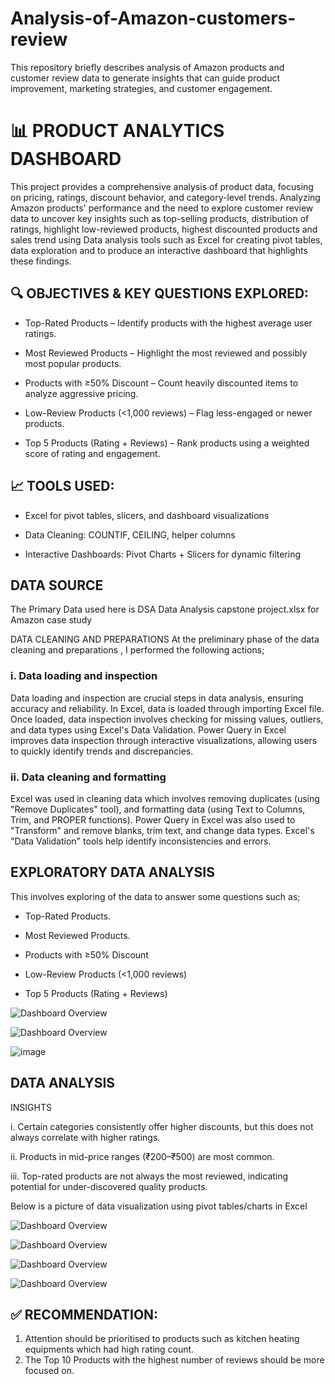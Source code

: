 # Analysis-of-Amazon-customers-review
This repository briefly describes analysis of Amazon products and customer review data to generate insights that can guide product improvement, marketing strategies, and customer engagement.

# 📊 PRODUCT ANALYTICS DASHBOARD


This project provides a comprehensive analysis of product data, focusing on pricing, ratings, discount behavior, and category-level trends. Analyzing Amazon products' performance and the need to explore customer review data to uncover key insights such as top-selling products, distribution of ratings, highlight low-reviewed products, highest discounted products and sales trend using Data analysis tools such as Excel for creating pivot tables, data exploration and to produce an interactive dashboard that highlights these findings.

## 🔍 OBJECTIVES & KEY QUESTIONS EXPLORED:


- Top-Rated Products – Identify products with the highest average user ratings.

- Most Reviewed Products – Highlight the most reviewed and possibly most popular products.

- Products with ≥50% Discount – Count heavily discounted items to analyze aggressive pricing.

- Low-Review Products (<1,000 reviews) – Flag less-engaged or newer products.

- Top 5 Products (Rating + Reviews) – Rank products using a weighted score of rating and engagement.


## 📈 TOOLS USED:


- Excel for pivot tables, slicers, and dashboard visualizations

- Data Cleaning: COUNTIF, CEILING, helper columns

- Interactive Dashboards: Pivot Charts + Slicers for dynamic filtering


## DATA SOURCE

The Primary Data used here is DSA Data Analysis capstone project.xlsx for Amazon case study

DATA CLEANING AND PREPARATIONS
At the preliminary phase of the data cleaning and preparations , I performed the following actions;

### i. Data loading and inspection

Data loading and inspection are crucial steps in data analysis, ensuring accuracy and reliability. In Excel, data is loaded through importing Excel file. Once loaded, data inspection involves checking for missing values, outliers, and data types using Excel's Data Validation. Power Query in Excel improves data inspection through interactive visualizations, allowing users to quickly identify trends and discrepancies.

### ii. Data cleaning and formatting

Excel was used in cleaning data which involves removing duplicates (using "Remove Duplicates" tool), and formatting data (using Text to Columns, Trim, and PROPER functions). Power Query in Excel was also used to "Transform" and remove blanks, trim text, and change data types. Excel's "Data Validation" tools help identify inconsistencies and errors.

## EXPLORATORY DATA ANALYSIS
This involves exploring of the data to answer some questions such as;

- Top-Rated Products.

- Most Reviewed Products.

- Products with ≥50% Discount

- Low-Review Products (<1,000 reviews)

- Top 5 Products (Rating + Reviews)

 
![Dashboard Overview](C:\Users\solorunfemi\Documents\Amazon.png)

![Dashboard Overview](C:\Users\solorunfemi\Documents\AmazonSecond.png)

![image](https://github.com/user-attachments/assets/300a6991-b507-405c-85d9-5e478e654ab5)

## DATA ANALYSIS

INSIGHTS

i. Certain categories consistently offer higher discounts, but this does not always correlate with higher ratings.

ii. Products in mid-price ranges (₹200–₹500) are most common.

iii. Top-rated products are not always the most reviewed, indicating potential for under-discovered quality products.


Below is a picture of data visualization using pivot tables/charts in Excel

![Dashboard Overview](C:\Users\solorunfemi\Documents\AmazonThird.png)

![Dashboard Overview](C:\Users\solorunfemi\Documents\AmazonFourth.png)

![Dashboard Overview](C:\Users\solorunfemi\Documents\AmazonFifth.png)

![Dashboard Overview](C:\Users\solorunfemi\Documents\AmazonSixth.png)



## ✅ RECOMMENDATION:

1. Attention should be prioritised to products such as kitchen heating equipments which had high rating count.
2. The Top 10 Products with the highest number of reviews should be more focused on.

